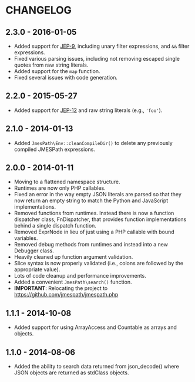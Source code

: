 # CHANGELOG

## 2.3.0 - 2016-01-05

* Added support for [JEP-9](https://github.com/jmespath/jmespath.site/blob/master/docs/proposals/improved-filters.rst),
  including unary filter expressions, and `&&` filter expressions.
* Fixed various parsing issues, including not removing escaped single quotes
  from raw string literals.
* Added support for the `map` function.
* Fixed several issues with code generation.

## 2.2.0 - 2015-05-27

* Added support for [JEP-12](https://github.com/jmespath/jmespath.site/blob/master/docs/proposals/raw-string-literals.rst)
  and raw string literals (e.g., `'foo'`).

## 2.1.0 - 2014-01-13

* Added `JmesPath\Env::cleanCompileDir()` to delete any previously compiled
  JMESPath expressions.

## 2.0.0 - 2014-01-11

* Moving to a flattened namespace structure.
* Runtimes are now only PHP callables.
* Fixed an error in the way empty JSON literals are parsed so that they now
  return an empty string to match the Python and JavaScript implementations.
* Removed functions from runtimes. Instead there is now a function dispatcher
  class, FnDispatcher, that provides function implementations behind a single
  dispatch function.
* Removed ExprNode in lieu of just using a PHP callable with bound variables.
* Removed debug methods from runtimes and instead into a new Debugger class.
* Heavily cleaned up function argument validation.
* Slice syntax is now properly validated (i.e., colons are followed by the
  appropriate value).
* Lots of code cleanup and performance improvements.
* Added a convenient `JmesPath\search()` function.
* **IMPORTANT**: Relocating the project to https://github.com/jmespath/jmespath.php

## 1.1.1 - 2014-10-08

* Added support for using ArrayAccess and Countable as arrays and objects.

## 1.1.0 - 2014-08-06

* Added the ability to search data returned from json_decode() where JSON
  objects are returned as stdClass objects.
